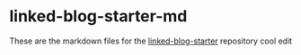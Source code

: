 # linked-blog-starter-md
These are the markdown files for the [linked-blog-starter](https://github.com/matthewwong525/linked-blog-starter) repository
cool edit